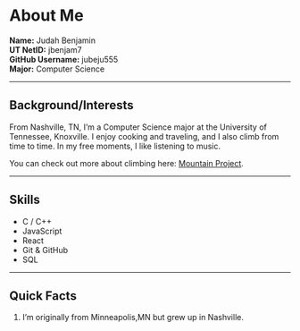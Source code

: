 # About Me

**Name:** Judah Benjamin   
**UT NetID:** jbenjam7  
**GitHub Username:** jubeju555  
**Major:** Computer Science  

---
## Background/Interests
From Nashville, TN, I’m a Computer Science major at the University of Tennessee, Knoxville. I enjoy cooking and traveling, and I also climb from time to time. In my free moments, I like listening to music. 

You can check out more about climbing here: [Mountain Project](https://www.mountainproject.com/).  

---

## Skills
- C / C++  
- JavaScript  
- React  
- Git & GitHub  
- SQL 
---

## Quick Facts
1. I’m originally from Minneapolis,MN but grew up in Nashville.  
 
